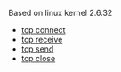 Based on linux kernel 2.6.32

  - [tcp connect](tcp-connect.md)
  - [tcp receive](tcp-receive.md)
  - [tcp send](tcp-send.md)
  - [tcp close](tcp-close.md)
